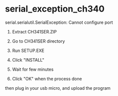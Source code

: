 # serial_exception_ch340
serial.serialutil.SerialException: Cannot configure port


1. Extract CH341SER.ZIP

2. Go to CH341SER directory

3. Run SETUP.EXE

4. Click "INSTALL"

5. Wait for few minutes

6. Click "OK" when the process done

then plug in your usb micro, and upload the program
